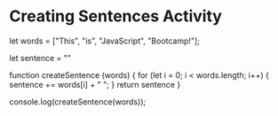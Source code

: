 # Creating Sentences Activity
let words = ["This", "is", "JavaScript", "Bootcamp!"];

let sentence = ""

function createSentence (words) {
    for (let i = 0; i < words.length; i++) {
        sentence += words[i] + " ";
    }
    return sentence
}

console.log(createSentence(words));

